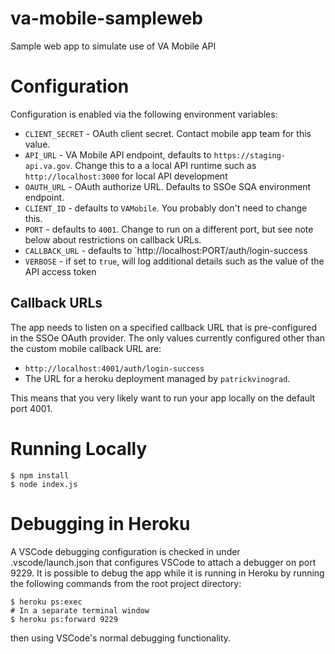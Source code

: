 # va-mobile-sampleweb
Sample web app to simulate use of VA Mobile API

# Configuration

Configuration is enabled via the following environment variables:

- `CLIENT_SECRET` - OAuth client secret. Contact mobile app team for this value.
- `API_URL` - VA Mobile API endpoint, defaults to `https://staging-api.va.gov`. 
Change this to a a local API runtime such as `http://localhost:3000` for 
local API development
- `OAUTH_URL` - OAuth authorize URL. Defaults to SSOe SQA environment endpoint.
- `CLIENT_ID` - defaults to `VAMobile`. You probably don't need to change this.
- `PORT` - defaults to  `4001`. Change to run on a different port, but see 
note below about restrictions on callback URLs.
- `CALLBACK_URL` - defaults to `http://localhost:PORT/auth/login-success
- `VERBOSE` - if set to `true`, will log additional details such as the value 
of the API access token

## Callback URLs

The app needs to listen on a specified callback URL that is pre-configured in 
the SSOe OAuth provider. The only values currently configured other than the 
custom mobile callback URL are:

- `http://localhost:4001/auth/login-success`
- The URL for a heroku deployment managed by `patrickvinograd`.

This means that you very likely want to run your app locally on the default 
port 4001.

# Running Locally

```
$ npm install
$ node index.js

```

# Debugging in Heroku

A VSCode debugging configuration is checked in under .vscode/launch.json that configures 
VSCode to attach a debugger on port 9229. It is possible to debug the 
app while it is running in Heroku by running the following commands from the root project directory:
```
$ heroku ps:exec
# In a separate terminal window
$ heroku ps:forward 9229
```
then using VSCode's normal debugging functionality.
